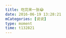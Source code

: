 ```yaml
---
title: 吃完来一张😂
date: 2016-06-19 13:28:21
mCategories: [说说]
type: moment
time: t132821
---
```


<div id="pics-20160619132821"></div>

<script src="/lib/moment/pics.js"></script>
<script>
var data = [
    {"link": "2016-06-19_000004.jpeg", "type": "shuoshuo"}
];
picsRender(data, "pics-20160619132821");
</script>
